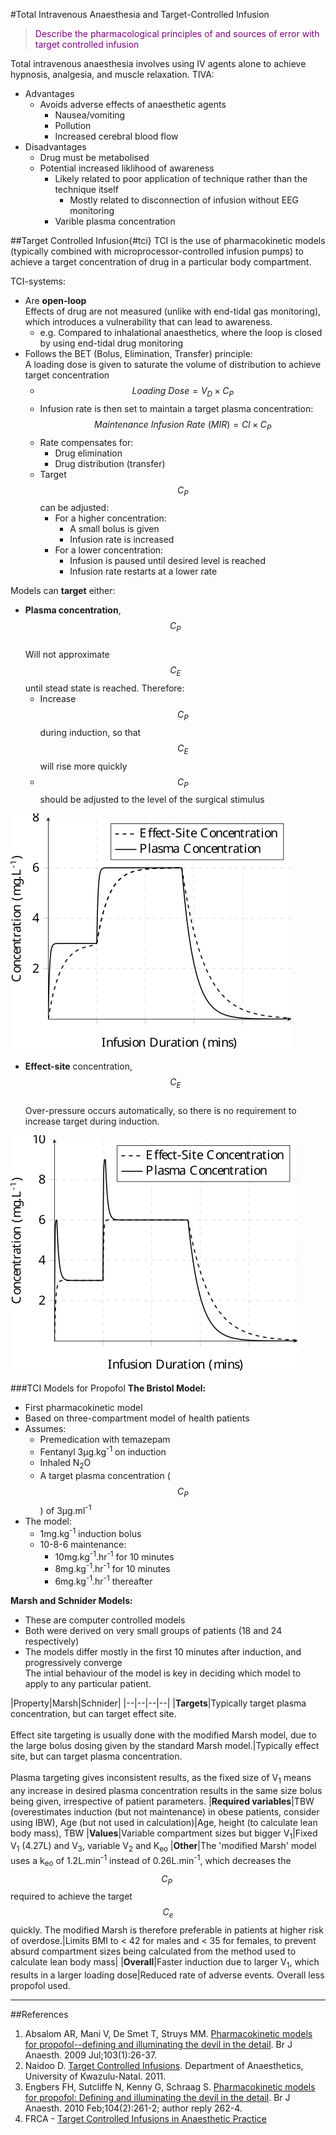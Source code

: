 #Total Intravenous Anaesthesia and Target-Controlled Infusion
> <p style="color:purple";>Describe the pharmacological principles of and sources of error with target controlled infusion</p>

Total intravenous anaesthesia involves using IV agents alone to achieve hypnosis, analgesia, and muscle relaxation. TIVA:
* Advantages
    * Avoids adverse effects of anaesthetic agents
        * Nausea/vomiting
        * Pollution
        * Increased cerebral blood flow
* Disadvantages
    * Drug must be metabolised
    * Potential increased liklihood of awareness
        * Likely related to poor application of technique rather than the technique itself
            * Mostly related to disconnection of infusion without EEG monitoring
        * Varible plasma concentration


##Target Controlled Infusion{#tci}
TCI is the use of pharmacokinetic models (typically combined with microprocessor-controlled infusion pumps) to achieve a target concentration of drug in a particular body compartment.

TCI-systems:
* Are **open-loop**  
Effects of drug are not measured (unlike with end-tidal gas monitoring), which introduces a vulnerability that can lead to awareness.  
    * e.g. Compared to inhalational anaesthetics, where the loop is closed by using end-tidal drug monitoring
* Follows the BET (Bolus, Elimination, Transfer) principle:  
A loading dose is given to saturate the volume of distribution to achieve target concentration
    * $$Loading \ Dose = V_D \times C_P$$
    * Infusion rate is then set to maintain a target plasma concentration:  
    $$Maintenance \ Infusion \ Rate \ (MIR) = Cl \times C_P$$
    * Rate compensates for:
        * Drug elimination
        * Drug distribution (transfer)
    * Target $$C_P$$ can be adjusted:
        * For a higher concentration:
            * A small bolus is given
            * Infusion rate is increased
        * For a lower concentration:
            * Infusion is paused until desired level is reached
            * Infusion rate restarts at a lower rate

Models can **target** either:
* **Plasma concentration**, $$C_P$$  
Will not approximate $$C_E$$ until stead state is reached. Therefore:
    * Increase $$C_P$$ during induction, so that $$C_E$$ will rise more quickly
    * $$C_P$$ should be adjusted to the level of the surgical stimulus
        
<img src="resources\plasma-site-targeting.svg">
        
* **Effect-site** concentration, $$C_E$$  
Over-pressure occurs automatically, so there is no requirement to increase target during induction.

<img src="resources\effect-site-targeting.svg">


###TCI Models for Propofol
**The Bristol Model:**
* First pharmacokinetic model
* Based on three-compartment model of health patients
* Assumes:
    * Premedication with temazepam
    * Fentanyl 3μg.kg<sup>-1</sup> on induction
    * Inhaled N<sub>2</sub>O
    * A target plasma concentration ($$C_P$$) of 3μg.ml<sup>-1</sup>
* The model:
    * 1mg.kg<sup>-1</sup> induction bolus
    * 10-8-6 maintenance:
        * 10mg.kg<sup>-1</sup>.hr<sup>-1</sup> for 10 minutes
        * 8mg.kg<sup>-1</sup>.hr<sup>-1</sup> for 10 minutes
        * 6mg.kg<sup>-1</sup>.hr<sup>-1</sup> thereafter

**Marsh and Schnider Models:**
* These are computer controlled models
* Both were derived on very small groups of patients (18 and 24 respectively)
* The models differ mostly in the first 10 minutes after induction, and progressively converge  
The intial behaviour of the model is key in deciding which model to apply to any particular patient.

|Property|Marsh|Schnider|
|--|--|--|--|
|**Targets**|Typically target plasma concentration, but can target effect site. <br><br>Effect site targeting is usually done with the modified Marsh model, due to the large bolus dosing given by the standard Marsh model.|Typically effect site, but can target plasma concentration. <br><br>Plasma targeting gives inconsistent results, as the fixed size of V<sub>1</sub> means any increase in desired plasma concentration results in the same size bolus being given, irrespective of patient parameters.
|**Required variables**|TBW (overestimates induction (but not maintenance) in obese patients, consider using IBW), Age (but not used in calculation)|Age, height (to calculate lean body mass), TBW 
|**Values**|Variable compartment sizes but bigger V<sub>1</sub>|Fixed V<sub>1</sub> (4.27L) and V<sub>3</sub>, variable V<sub>2</sub> and K<sub>eo</sub>
|**Other**|The 'modified Marsh' model uses a k<sub>eo</sub> of 1.2L.min<sup>-1</sup> instead of 0.26L.min<sup>-1</sup>, which decreases the $$C_P \ $$ required to achieve the target $$C_e$$ quickly. The modified Marsh is therefore preferable in patients at higher risk of overdose.|Limits BMI to < 42 for males and < 35 for females, to prevent absurd compartment sizes being calculated from the method used to calculate lean body mass|
|**Overall**|Faster induction due to larger V<sub>1</sub>, which results in a larger loading dose|Reduced rate of adverse events. Overall less propofol used.
        

---

##References
1. Absalom AR, Mani V, De Smet T, Struys MM. [Pharmacokinetic models for propofol--defining and illuminating the devil in the detail](https://academic.oup.com/bja/article/103/1/26/462196/Pharmacokinetic-models-for-propofol-defining-and#6943950). Br J Anaesth. 2009 Jul;103(1):26-37.
2. Naidoo D. [Target Controlled Infusions](http://anaesthetics.ukzn.ac.za/Libraries/Documents2011/D_Naidoo_Target_Controlled_Infusion.sflb.ashx). Department of Anaesthetics, University of Kwazulu-Natal. 2011.
3. Engbers FH, Sutcliffe N, Kenny G, Schraag S. [Pharmacokinetic models for propofol: Defining and illuminating the devil in the detail](https://academic.oup.com/bja/article-pdf/104/2/261/614636/aep385.pdf). Br J Anaesth. 2010 Feb;104(2):261-2; author reply 262-4. 
2. FRCA - [Target Controlled Infusions in Anaesthetic Practice](http://www.frca.co.uk/article.aspx?articleid=101001)
